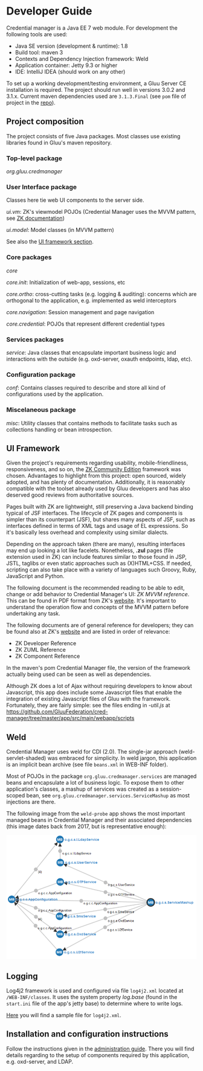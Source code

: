 # Developer Guide

Credential manager is a Java EE 7 web module. For development the following tools are used:

* Java SE version (development & runtime): 1.8
* Build tool: maven 3
* Contexts and Dependency Injection framework: Weld
* Application container: Jetty 9.3 or higher
* IDE: IntelliJ IDEA (should work on any other)

To set up a working development/testing environment, a Gluu Server CE installation is required. The project should run well in versions 3.0.2 and 3.1.x. Current maven dependencies used are `3.1.3.Final` (see `pom` file of project in the [repo](https://github.com/GluuFederation/cred-manager/tree/master/app/)).

## Project composition

The project consists of five Java packages. Most classes use existing libraries found in Gluu's maven repository.

### Top-level package

*org.gluu.credmanager*

### User Interface package

Classes here tie web UI components to the server side.

*ui.vm*: ZK's viewmodel POJOs (Credential Manager uses the MVVM pattern, see [ZK documentation](https://www.zkoss.org/documentation)) 

*ui.model*: Model classes (in MVVM pattern)

See also the [UI framework section](#ui-framework).

### Core packages

*core* 

*core.init*: Initialization of web-app, sessions, etc 

*core.ortho*: cross-cutting tasks (e.g. logging & auditing): concerns which are orthogonal to the application, e.g. implemented as weld interceptors 

*core.navigation*: Session management and page navigation 

*core.credential*: POJOs that represent different credential types


### Services packages

*service*: Java classes that encapsulate important business logic and interactions with the outside (e.g. oxd-server, oxauth endpoints, ldap, etc).


### Configuration package

*conf*: Contains classes required to describe and store all kind of configurations used by the application.
	
### Miscelaneous package

*misc*: Utility classes that contains methods to facilitate tasks such as collections handling or bean introspection.


## UI Framework

Given the project's requirements regarding usability, mobile-friendliness, responsiveness, and so on, the [ZK Community Edition](https://www.zkoss.org) framework was chosen. Advantages to highlight from this project: open sourced, widely adopted, and has plenty of documentation. Additionally, it is reasonably compatible with the toolset already used by Gluu developers and has also deserved good reviews from authoritative sources.

Pages built with ZK are lightweight, still preserving a Java backend binding typical of JSF interfaces. The lifecycle of ZK pages and components is simpler than its counterpart (JSF), but shares many aspects of JSF, such as interfaces defined in terms of XML tags and usage of EL expressions. So it's basically less overhead and complexity using similar dialects.

Depending on the approach taken (there are many), resulting interfaces may end up looking a lot like facelets. Nonetheless, **.zul** pages (file extension used in ZK) can include features similar to those found in JSP, JSTL, taglibs or even static approaches such as (X)HTML+CSS. If needed, scripting can also take place with a variety of languages such Groovy, Ruby, JavaScript and Python.

The following document is the recommended reading to be able to edit, change or add behavior to Credential Manager's UI: *ZK MVVM reference*. This can be found in PDF format from ZK's [website](https://www.zkoss.org/documentation#References). It's important to understand the operation flow and concepts of the MVVM pattern before undertaking any task.

The following documents are of general reference for developers; they can be found also at ZK's [website](https://www.zkoss.org/documentation#References) and are listed in order of relevance:

* ZK Developer Reference
* ZK ZUML Reference
* ZK Component Reference

In the maven's pom Credential Manager file, the version of the framework actually being used can be seen as well as dependencies.

Although ZK does a lot of Ajax without requiring developers to know about Javascript, this app does include some Javascript files that enable the integration of existing Javascript files of Gluu with the framework. Fortunately, they are fairly simple: see the files ending in *-util.js* at https://github.com/GluuFederation/cred-manager/tree/master/app/src/main/webapp/scripts

## Weld

Credential Manager uses weld for CDI (2.0). The single-jar approach (weld-servlet-shaded) was embraced for simplicity. In weld jargon, this application is an implicit bean archive (see file `beans.xml` in WEB-INF folder). 

Most of POJOs in the package `org.gluu.credmanager.services` are managed beans and encapsulate a lot of business logic. To expose them to other application's classes, a mashup of services was created as a session-scoped bean, see `org.gluu.credmanager.services.ServiceMashup` as most injections are there.

The following image from the `weld-probe` app shows the most important managed beans in Credential Manager and their associated dependencies (this image dates back from 2017, but is representative enough):

![dependency graph](./img/weld_graph_20170825.png)

## Logging

Log4j2 framework is used and configured via file `log4j2.xml` located at `/WEB-INF/classes`. It uses the system property *log.base* (found in the `start.ini` file of the app's jetty base) to determine where to write logs.

[Here](https://github.com/GluuFederation/cred-manager/blob/master/configurations/log4j2.xml) you will find a sample file for `log4j2.xml`.


## Installation and configuration instructions

Follow the instructions given in the [administration guide](./administration/admin-guide.md). There you will find details regarding to the setup of components required by this application, e.g. oxd-server, and LDAP.
